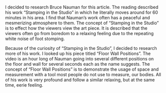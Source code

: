 I decided to research Bruce Nauman for this article. The reading described his work “Stamping in the Studio” in which he literally moves around for 60 minutes in his area. I find that Nauman’s work often has a peaceful and mesmerizing atmosphere to them. The concept of “Stamping in the Studio” is to effect how the viewers view the art piece. It is described that the viewers often go from boredom to a relaxing feeling due to the repeating white noise of foot stomping. 

Because of the curiosity of “Stamping in the Studio”, I decided to research more of his work. I looked up his piece titled “Floor Wall Positions”. The video is an hour long of Nauman going into several different positions on the floor and wall for several seconds each as the name suggests. The concept of “Floor Wall Positions” is to demonstrate the usage of space and measurement with a tool most people do not use to measure, our bodies. All of his work is very profound and follow a similar relaxing, but at the same time, eerie feeling. 
